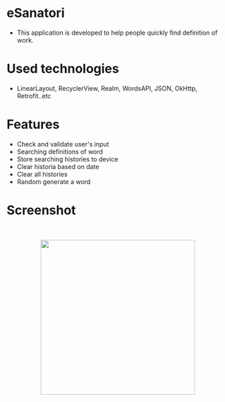# eSanatori
- This application is developed to help people quickly find definition of work. <br>
# Used technologies 
- LinearLayout, RecyclerView, Realm, WordsAPI, JSON, OkHttp, Retrofit..etc<br>
# Features
- Check and validate user's input
- Searching definitions of word
- Store searching histories to device
- Clear historia based on date
- Clear all histories 
- Random generate a word<br>
# Screenshot
<br>
<p align="center">
<img src="http://i120.photobucket.com/albums/o172/juneboy1984/Screen%20Shot%202017-09-01%20at%2012.49.51%20AM_zpseiriotf0.png" width="350" />
</p>

